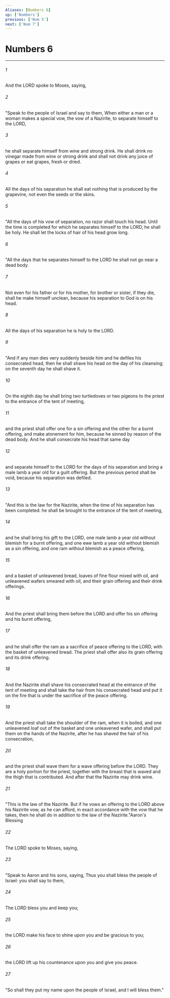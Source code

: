 ```yaml
---
Aliases: [Numbers 6]
up: ['Numbers']
previous: ['Num 5']
next: ['Num 7']
---
```

# Numbers 6
***



###### 1 
And the LORD spoke to Moses, saying, 

###### 2 
"Speak to the people of Israel and say to them, When either a man or a woman makes a special vow, the vow of a Nazirite, to separate himself to the LORD, 

###### 3 
he shall separate himself from wine and strong drink. He shall drink no vinegar made from wine or strong drink and shall not drink any juice of grapes or eat grapes, fresh or dried. 

###### 4 
All the days of his separation he shall eat nothing that is produced by the grapevine, not even the seeds or the skins. 

###### 5 
"All the days of his vow of separation, no razor shall touch his head. Until the time is completed for which he separates himself to the LORD, he shall be holy. He shall let the locks of hair of his head grow long. 

###### 6 
"All the days that he separates himself to the LORD he shall not go near a dead body. 

###### 7 
Not even for his father or for his mother, for brother or sister, if they die, shall he make himself unclean, because his separation to God is on his head. 

###### 8 
All the days of his separation he is holy to the LORD. 

###### 9 
"And if any man dies very suddenly beside him and he defiles his consecrated head, then he shall shave his head on the day of his cleansing; on the seventh day he shall shave it. 

###### 10 
On the eighth day he shall bring two turtledoves or two pigeons to the priest to the entrance of the tent of meeting, 

###### 11 
and the priest shall offer one for a sin offering and the other for a burnt offering, and make atonement for him, because he sinned by reason of the dead body. And he shall consecrate his head that same day 

###### 12 
and separate himself to the LORD for the days of his separation and bring a male lamb a year old for a guilt offering. But the previous period shall be void, because his separation was defiled. 

###### 13 
"And this is the law for the Nazirite, when the time of his separation has been completed: he shall be brought to the entrance of the tent of meeting, 

###### 14 
and he shall bring his gift to the LORD, one male lamb a year old without blemish for a burnt offering, and one ewe lamb a year old without blemish as a sin offering, and one ram without blemish as a peace offering, 

###### 15 
and a basket of unleavened bread, loaves of fine flour mixed with oil, and unleavened wafers smeared with oil, and their grain offering and their drink offerings. 

###### 16 
And the priest shall bring them before the LORD and offer his sin offering and his burnt offering, 

###### 17 
and he shall offer the ram as a sacrifice of peace offering to the LORD, with the basket of unleavened bread. The priest shall offer also its grain offering and its drink offering. 

###### 18 
And the Nazirite shall shave his consecrated head at the entrance of the tent of meeting and shall take the hair from his consecrated head and put it on the fire that is under the sacrifice of the peace offering. 

###### 19 
And the priest shall take the shoulder of the ram, when it is boiled, and one unleavened loaf out of the basket and one unleavened wafer, and shall put them on the hands of the Nazirite, after he has shaved the hair of his consecration, 

###### 20 
and the priest shall wave them for a wave offering before the LORD. They are a holy portion for the priest, together with the breast that is waved and the thigh that is contributed. And after that the Nazirite may drink wine. 

###### 21 
"This is the law of the Nazirite. But if he vows an offering to the LORD above his Nazirite vow, as he can afford, in exact accordance with the vow that he takes, then he shall do in addition to the law of the Nazirite."Aaron's Blessing 

###### 22 
The LORD spoke to Moses, saying, 

###### 23 
"Speak to Aaron and his sons, saying, Thus you shall bless the people of Israel: you shall say to them, 

###### 24 
The LORD bless you and keep you; 

###### 25 
the LORD make his face to shine upon you and be gracious to you; 

###### 26 
the LORD lift up his countenance upon you and give you peace. 

###### 27 
"So shall they put my name upon the people of Israel, and I will bless them."
